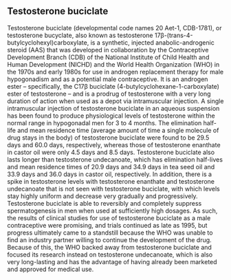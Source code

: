 ## Testosterone buciclate

Testosterone buciclate (developmental code names 20 Aet-1, CDB-1781), or testosterone bucyclate, also known as testosterone 17β-(trans-4-butylcyclohexyl)carboxylate, is a synthetic, injected anabolic-androgenic steroid (AAS) that was developed in collaboration by the Contraceptive Development Branch (CDB) of the National Institute of Child Health and Human Development (NICHD) and the World Health Organization (WHO) in the 1970s and early 1980s for use in androgen replacement therapy for male hypogonadism and as a potential male contraceptive. It is an androgen ester – specifically, the C17β buciclate (4-butylcyclohexane-1-carboxylate) ester of testosterone – and is a prodrug of testosterone with a very long duration of action when used as a depot via intramuscular injection.
A single intramuscular injection of testosterone buciclate in an aqueous suspension has been found to produce physiological levels of testosterone within the normal range in hypogonadal men for 3 to 4 months. The elimination half-life and mean residence time (average amount of time a single molecule of drug stays in the body) of testosterone buciclate were found to be 29.5 days and 60.0 days, respectively, whereas those of testosterone enanthate in castor oil were only 4.5 days and 8.5 days. Testosterone buciclate also lasts longer than testosterone undecanoate, which has elimination half-lives and mean residence times of 20.9 days and 34.9 days in tea seed oil and 33.9 days and 36.0 days in castor oil, respectively. In addition, there is a spike in testosterone levels with testosterone enanthate and testosterone undecanoate that is not seen with testosterone buciclate, with which levels stay highly uniform and decrease very gradually and progressively.
Testosterone buciclate is able to reversibly and completely suppress spermatogenesis in men when used at sufficiently high dosages. As such, the results of clinical studies for use of testosterone buciclate as a male contraceptive were promising, and trials continued as late as 1995, but progress ultimately came to a standstill because the WHO was unable to find an industry partner willing to continue the development of the drug. Because of this, the WHO backed away from testosterone buciclate and focused its research instead on testosterone undecanoate, which is also very long-lasting and has the advantage of having already been marketed and approved for medical use.